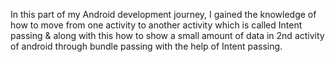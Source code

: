 In this part of my Android development journey, I gained the knowledge of how to move from one activity to another activity which is called Intent passing & along with this how to show a small amount of data
in 2nd activity of android through bundle passing with the help of Intent passing.
